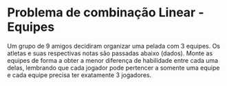# Problema de combinação Linear - Equipes

Um grupo de 9 amigos decidiram organizar uma pelada com 3 equipes. Os atletas e suas respectivas notas são passadas abaixo (dados). 
Monte as equipes de forma a obter a menor diferença de habilidade entre cada uma delas, lembrando que cada jogador pode pertencer a somente uma equipe e cada equipe precisa ter exatamente 3 jogadores.
